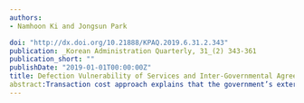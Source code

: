 ```yaml
---
authors:
- Namhoon Ki and Jongsun Park

doi: "http://dx.doi.org/10.21888/KPAQ.2019.6.31.2.343"
publication: _Korean Administration Quarterly, 31_(2) 343-361
publication_short: ""
publishDate: "2019-01-01T00:00:00Z"
title: Defection Vulnerability of Services and Inter-Governmental Agreement for Public Service Delivery
abstract:Transaction cost approach explains that the government’s external service production mechanism is determined by two characteristics of goods and services: asset specificity and measurability. Previous studies have treated each transaction cost characteristic as distinctive determining factors for dependency and defection risks, which eventually affect governments’ preferences of public service production mechanism between external and internal productions. However, this study argues that both measures can better capture the nature of transaction risks government should run when those are combined. For doing so, this study reframes the previous argument on the relationship between transaction cost characteristics of services and respective dependency and defection risks with a single defection vulnerability(DFV) concept. The empirical results of this study demonstrate that DFV can provide a better measure for transaction risks governments would run in choosing the service production mechanism, and thus support the theoretical argument of this study.
---
```





